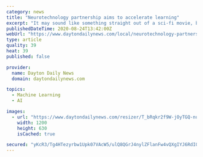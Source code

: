 ```yaml
---
category: news
title: "Neurotechnology partnership aims to accelerate learning"
excerpt: "It may sound like something straight out of a sci-fi movie, but an Air Force Research Laboratory team is turning science fiction into reality to help warfighters unlock the powers of the brain."
publishedDateTime: 2020-08-24T13:42:00Z
webUrl: "https://www.daytondailynews.com/local/neurotechnology-partnership-aims-to-accelerate-learning/UCGNSML53NDBHJLBC7BYB3H2EA/"
type: article
quality: 39
heat: 39
published: false

provider:
  name: Dayton Daily News
  domain: daytondailynews.com

topics:
  - Machine Learning
  - AI

images:
  - url: "https://www.daytondailynews.com/resizer/T_bRqkr2f9W-jOyTGQ-nu_8iwE0=/1200x630/cloudfront-us-east-1.images.arcpublishing.com/coxohio/GWTNTHSWPJEBVIXC7KQCPJLU5Y.jpg"
    width: 1200
    height: 630
    isCached: true

secured: "yKcR3/Tg4HTezyrbw1Upk07VAcW5/ulQ8QGrJ4nylZFlanFw4vQXgIYJ6RdIOALxO84pxuOrpE1fyqgNDrQEgnAgCajbrqhIl2D8uWGg6eFUrDWV9TRWHwgUYpTQi5tuFxzujfaJ3jhCh//W4X1q+0A+psfdH6Fdph5p+xP7J3tiYG95zwQ7SpnpGDS9fUmoF12HEij7JbDnVAvPY6krzDvuuk6qfCpPxOjG6sHWbxMzG30UCjjfiCfoUSuyv5wLEyszjKBmpaeYozqNBlsK1eJyfuyrgDDh0WB/a7aOgf09JZgm9wMWL8cbqqCPF6SDI/kaWsWQ9GwTFHVQ816NdA==;nXBg3iyE6JYc8v9/Q218yg=="
---
```



